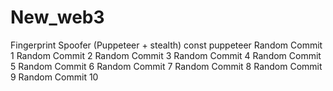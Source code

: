 # New_web3
Fingerprint Spoofer (Puppeteer + stealth) const puppeteer 
Random Commit 1
Random Commit 2
Random Commit 3
Random Commit 4
Random Commit 5
Random Commit 6
Random Commit 7
Random Commit 8
Random Commit 9
Random Commit 10
